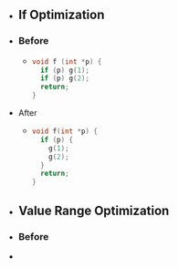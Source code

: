 - ## If Optimization
- ### Before
	- ```C
	  void f (int *p) {
	    if (p) g(1);
	    if (p) g(2);
	    return;
	  }
	  ```
- After
	- ```C
	  void f(int *p) {
	    if (p) {
	      g(1);
	      g(2);
	    }
	    return;
	  }
	  ```
- ## Value Range Optimization
- ### Before
-